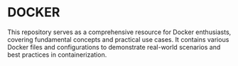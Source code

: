 # DOCKER
This repository serves as a comprehensive resource for Docker enthusiasts, covering fundamental concepts and practical use cases. It contains various Docker files and configurations to demonstrate real-world scenarios and best practices in containerization.
